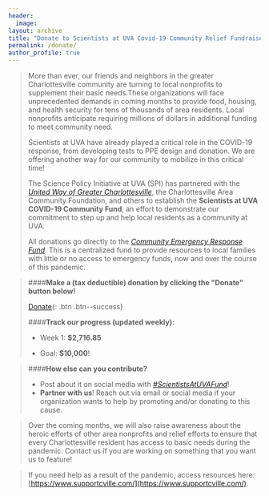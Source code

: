 ```yaml
---
header:
  image: 
layout: archive
title: "Donate to Scientists at UVA Covid-19 Community Relief Fundraiser"
permalink: /donate/
author_profile: true
---
```




> More than ever, our friends and neighbors in the greater Charlottesville community are turning to local nonprofits to supplement their basic needs.These organizations will face unprecedented demands in coming months to provide food, housing, and health security for tens of thousands of area residents. Local nonprofits anticipate requiring millions of dollars in additional funding to meet community need.
> 
> Scientists at UVA have already played a critical role in the COVID-19 response, from developing tests to PPE design and donation. We are offering another way for our community to mobilize in this critical time!
> 
> The Science Policy Initiative at UVA (SPI) has partnered with the [*United Way of Greater Charlottesville*](https://unitedwaycville.org/), the Charlottesville Area Community Foundation, and others to establish the **Scientists at UVA COVID-19 Community Fund**, an effort to demonstrate our commitment to step up and help local residents as a community at UVA. 
> 
> All donations go directly to the [*Community Emergency Response Fund*](https://www.dailyprogress.com/news/local/cacf-united-way-others-team-up-to-raise-funds-for/article_7108edb8-546f-5651-bbe0-fac1fc7dbed7.html). This is a centralized fund to provide resources to local families with little or no access to emergency funds, now and over the course of this pandemic.

 
> ####**Make a (tax deductible) donation by clicking the "Donate" button below!**
> 
> [Donate](https://app.mobilecause.com/form/Hn0mYg?vid=6cxd0){: .btn .btn--success}
> 
> ####**Track our progress (updated weekly):**
> 
> - Week 1: **$2,716.85**
> 
> - Goal: **$10,000**!

> ####**How else can you contribute?**
> - Post about it on social media with [*#ScientistsAtUVAFund*](https://twitter.com/hashtag/ScientistsatUVAFund?src=hashtag_click)!
> - **Partner with us**! Reach out via email or social media if your organization wants to help by promoting and/or donating to this cause. 


> Over the coming months, we will also raise awareness about the heroic efforts of other area nonprofits and relief efforts to ensure that every Charlottesville resident has access to basic needs during the pandemic. Contact us if you are working on something that you want us to feature!

> If you need help as a result of the pandemic, access resources here: [https://www.supportcville.com/](https://www.supportcville.com/). 



